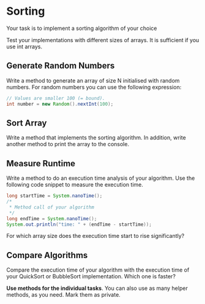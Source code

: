 # Sorting

Your task is to implement a sorting algorithm of your choice

Test your implementations with different sizes of arrays.
It is sufficient if you use int arrays.

## Generate Random Numbers

Write a method to generate an array of size N initialised with random numbers. 
For random numbers you can use the following expression:

~~~java
// Values are smaller 100 (= bound).
int number = new Random().nextInt(100);
~~~

## Sort Array

Write a method that implements the sorting algorithm.
In addition, write another method to print the array to the console.

## Measure Runtime

Write a method to do an execution time analysis of your algorithm.
Use the following code snippet to measure the execution time.

~~~java
long startTime = System.nanoTime();
/*
 * Method call of your algorithm
 */
long endTime = System.nanoTime();
System.out.println("time: " + (endTime - startTime));
~~~

For which array size does the execution time start to rise significantly?

## Compare Algorithms

Compare the execution time of your algorithm with the execution time of your QuickSort or BubbleSort implementation.
Which one is faster?

**Use methods for the individual tasks**. You can also use as many helper methods, as you need. Mark them as private.